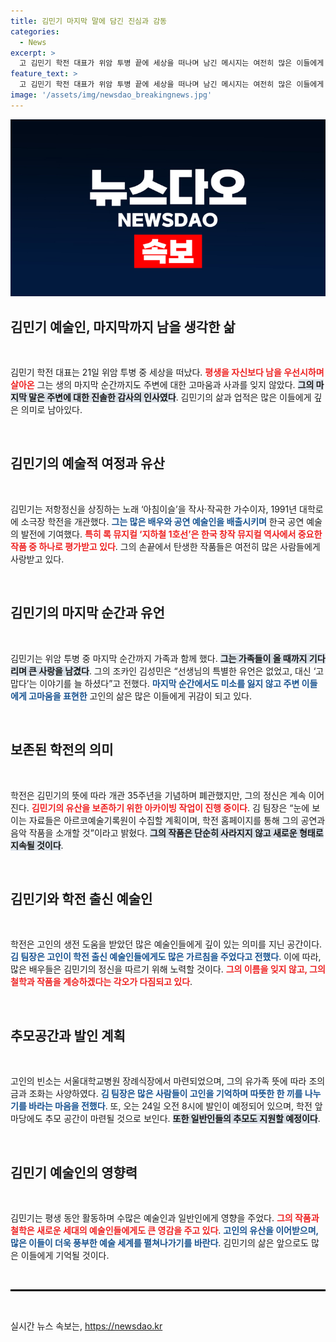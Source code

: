 ```yaml
---
title: 김민기 마지막 말에 담긴 진심과 감동
categories:
  - News
excerpt: >
  고 김민기 학전 대표가 위암 투병 끝에 세상을 떠나며 남긴 메시지는 여전히 많은 이들에게 감동을 주고 있다. 고맙다는 그의 유언이 깊은 여운을 남기며, 학전은 그의 뜻을 이어가며 추모의 자리를 마련한다.
feature_text: >
  고 김민기 학전 대표가 위암 투병 끝에 세상을 떠나며 남긴 메시지는 여전히 많은 이들에게 감동을 주고 있다. 고맙다는 그의 유언이 깊은 여운을 남기며, 학전은 그의 뜻을 이어가며 추모의 자리를 마련한다.
image: '/assets/img/newsdao_breakingnews.jpg'
---
```


<p><img src="/assets/img/newsdao_breakingnews.jpg" alt="ranknews 속보" /></p>

<h2 data-ke-size="size26">김민기 예술인, 마지막까지 남을 생각한 삶</h2>

<p data-ke-size="size16">&nbsp;</p>

<p>김민기 학전 대표는 21일 위암 투병 중 세상을 떠났다. <b><span style="color: #ee2323;">평생을 자신보다 남을 우선시하며 살아온</span></b> 그는 생의 마지막 순간까지도 주변에 대한 고마움과 사과를 잊지 않았다. <b><span style="background-color: #21538527;">그의 마지막 말은 주변에 대한 진솔한 감사의 인사였다</span></b>. 김민기의 삶과 업적은 많은 이들에게 깊은 의미로 남아있다.</p>

<p data-ke-size="size16">&nbsp;</p>

<h2 data-ke-size="size26">김민기의 예술적 여정과 유산</h2>

<p data-ke-size="size16">&nbsp;</p>

<p>김민기는 저항정신을 상징하는 노래 ‘아침이슬’을 작사·작곡한 가수이자, 1991년 대학로에 소극장 학전을 개관했다. <b><span style="color: #1a5490;">그는 많은 배우와 공연 예술인을 배출시키며</span></b> 한국 공연 예술의 발전에 기여했다. <b><span style="color: #ee2323;">특히 록 뮤지컬 ‘지하철 1호선’은 한국 창작 뮤지컬 역사에서 중요한 작품 중 하나로 평가받고 있다</span></b>. 그의 손끝에서 탄생한 작품들은 여전히 많은 사람들에게 사랑받고 있다.</p>

<p data-ke-size="size16">&nbsp;</p>

<h2 data-ke-size="size26">김민기의 마지막 순간과 유언</h2>

<p data-ke-size="size16">&nbsp;</p>

<p>김민기는 위암 투병 중 마지막 순간까지 가족과 함께 했다. <b><span style="background-color: #21538527;">그는 가족들이 올 때까지 기다리며 큰 사랑을 남겼다</span></b>. 그의 조카인 김성민은 “선생님의 특별한 유언은 없었고, 대신 ‘고맙다’는 이야기를 늘 하셨다”고 전했다. <b><span style="color: #1a5490;">마지막 순간에서도 미소를 잃지 않고 주변 이들에게 고마움을 표현한</span></b> 고인의 삶은 많은 이들에게 귀감이 되고 있다.</p>

<p data-ke-size="size16">&nbsp;</p>

<h2 data-ke-size="size26">보존된 학전의 의미</h2>

<p data-ke-size="size16">&nbsp;</p>

<p>학전은 김민기의 뜻에 따라 개관 35주년을 기념하며 폐관했지만, 그의 정신은 계속 이어진다. <b><span style="color: #ee2323;">김민기의 유산을 보존하기 위한 아카이빙 작업이 진행 중이다</span></b>. 김 팀장은 “눈에 보이는 자료들은 아르코예술기록원이 수집할 계획이며, 학전 홈페이지를 통해 그의 공연과 음악 작품을 소개할 것”이라고 밝혔다. <b><span style="background-color: #21538527;">그의 작품은 단순히 사라지지 않고 새로운 형태로 지속될 것이다</span></b>.</p>

<p data-ke-size="size16">&nbsp;</p>

<h2 data-ke-size="size26">김민기와 학전 출신 예술인</h2>

<p data-ke-size="size16">&nbsp;</p>

<p>학전은 고인의 생전 도움을 받았던 많은 예술인들에게 깊이 있는 의미를 지닌 공간이다. <b><span style="color: #1a5490;">김 팀장은 고인이 학전 출신 예술인들에게도 많은 가르침을 주었다고 전했다</span></b>. 이에 따라, 많은 배우들은 김민기의 정신을 따르기 위해 노력할 것이다. <b><span style="color: #ee2323;">그의 이름을 잊지 않고, 그의 철학과 작품을 계승하겠다는 각오가 다짐되고 있다</span></b>.</p>

<p data-ke-size="size16">&nbsp;</p>

<h2 data-ke-size="size26">추모공간과 발인 계획</h2>

<p data-ke-size="size16">&nbsp;</p>

<p>고인의 빈소는 서울대학교병원 장례식장에서 마련되었으며, 그의 유가족 뜻에 따라 조의금과 조화는 사양하였다. <b><span style="color: #1a5490;">김 팀장은 많은 사람들이 고인을 기억하며 따뜻한 한 끼를 나누기를 바라는 마음을 전했다</span></b>. 또, 오는 24일 오전 8시에 발인이 예정되어 있으며, 학전 앞마당에도 추모 공간이 마련될 것으로 보인다. <b><span style="background-color: #21538527;">또한 일반인들의 추모도 지원할 예정이다</span></b>.</p>

<p data-ke-size="size16">&nbsp;</p>

<h2 data-ke-size="size26">김민기 예술인의 영향력</h2>

<p data-ke-size="size16">&nbsp;</p>

<p>김민기는 평생 동안 활동하며 수많은 예술인과 일반인에게 영향을 주었다. <b><span style="color: #ee2323;">그의 작품과 철학은 새로운 세대의 예술인들에게도 큰 영감을 주고 있다</span></b>. <b><span style="color: #1a5490;">고인의 유산을 이어받으며, 많은 이들이 더욱 풍부한 예술 세계를 펼쳐나가기를 바란다</span></b>. 김민기의 삶은 앞으로도 많은 이들에게 기억될 것이다.</p>

<p data-ke-size="size16">&nbsp;</p>

<hr style="border: 1px solid #000;"/>

<p data-ke-size="size16">&nbsp;</p>
실시간 뉴스 속보는, <a href="https://newsdao.kr" rel="dofollow">https://newsdao.kr</a>


